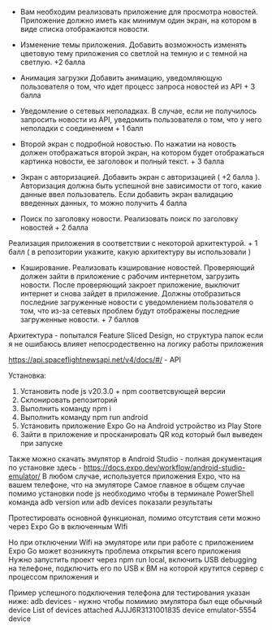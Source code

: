 + Вам необходим реализовать приложение для просмотра новостей. Приложение должно иметь как минимум один экран, на котором в виде списка отображаются новости.

+ Изменение темы приложения. Добавить возможность изменять цветовую тему приложения со светлой на темную и с темной на светлую. +2 балла

+ Анимация загрузки Добавить анимацию, уведомляющую пользователя о том, что идет процесс запроса новостей из API + 3 балла

+ Уведомление о сетевых неполадках. В случае, если не получилось запросить новости из API, уведомить пользователя о том, что у него неполадки с соединением + 1 балл

+ Второй экран с подробной новостью. По нажатии на новость должен отображаться второй экран, на котором будет отображаться картинка новости, ее заголовок и полный текст. + 3 балла

+ Экран с авторизацией. Добавить экран с авторизацией ( +2 балла ). Авторизация должна быть успешной вне зависимости от того, какие данные ввел пользователь. Если добавить экран валидацию введенных данных, то можно получить 4 балла

+ Поиск по заголовку новости. Реализовать поиск по заголовку новостей + 2 балла

Реализация приложения в соответствии с некоторой архитектурой. + 1 балл ( в репозитории укажите, какую архитектуру вы использовали )

+ Кэширование. Реализовать кэширование новостей. Проверяющий должен зайти в приложение с рабочим интернетом, загрузить новости. После проверяющий закроет приложение, выключит интернет и снова зайдет в приложение. Должны отобразиться последние загруженные новости с уведомлением пользователя о том, что из-за сетевых проблем будут отображены последние загруженные новости. + 7 баллов


Архитектура - попытался Feature Sliced Design, но структура папок если я не ошибаюсь влияет непосродественно на логику работы приложения

https://api.spaceflightnewsapi.net/v4/docs/#/ - API


Установка:
1) Установить node js v20.3.0 + npm соответсвующей версии
2) Склонировать репозиторий
3) Выполнить команду npm i
4) Выполнить команду npm run android
5) Установить приложение Expo Go на Android устройство из Play Store
6) Зайти в приложение и просканировать QR код который был выведен при запуске

Также можно скачать эмулятор в Android Studio - полная документация по установке здесь - https://docs.expo.dev/workflow/android-studio-emulator/
В любом случае, используется приложения Expo, что на вашем телефоне, что на эмуляторе
Самое главное в общем случае помимо установки node js необходимо чтобы в терминале PowerShell команда adb version или adb devices показали результаты

Протестировать основной функционал, помимо отсутствия сети можно через Expo Go в включенным WIfi

Но при отключении Wifi на эмуляторе или при работе с приложением Expo Go может возникнуть проблема открытия всего приложения
Нужно запустить проект через npm run local, включить USB debugging на телефоне, подключить его по USB к ВМ на которой крутится сервер с процессом приложения и 

Пример успешного подключения телефона для тестирования указан ниже:
adb devices - нужно чтобы помимио эмулятора был еще обычный device
List of devices attached
AJJJ6R3131001835        device
emulator-5554   device